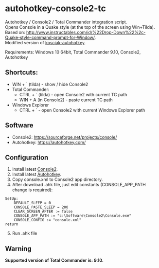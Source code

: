 # autohotkey-console2-tc
Autohotkey / Console2 / Total Commander integration script.  
Opens Console in a Quake style (at the top of the screen using Win+Tilda).  
Based on: http://www.instructables.com/id/%22Drop-Down%22%2c-Quake-style-command-prompt-for-Window/.  
Modified version of [kosciak-autohotkey](https://code.google.com/archive/p/kosciak-autohotkey/).  

Requirements:
Windows 10 64bit, Total Commander 9.10, Console2, Autohotkey

## Shortcuts:
- WIN + ` (tilda) - show / hide Console2
- Total Commander:
  - CTRL + ` (tilda) - open Console2 with current TC path
  - WIN + A (in Console2) - paste current TC path
- Windows Explorer
  - CTRL + ` - open Console2 with current Windows Explorer path

## Software
- Console2: https://sourceforge.net/projects/console/
- Autohotkey: https://autohotkey.com/

## Configuration
1. Install latest [Console2](https://sourceforge.net/projects/console/files/latest/download?source=files).
2. Install latest [Autohotkey](https://autohotkey.com/download/).
3. Copy console.xml to Console2 app directory.
4. After download .ahk file, just edit constants (CONSOLE_APP_PATH change is required):
```
SetUp:
	DEFAULT_SLEEP = 0
	CONSOLE_PASTE_SLEEP = 200
	CLEAR_SCREEN_AFTER := false
	CONSOLE_APP_PATH := "c:\Software\Console2\Console.exe"
	CONSOLE_CONFIG := "console.xml"
return
```
5. Run .ahk file

## Warning
**Supported version of Total Commander is: 9.10.**
